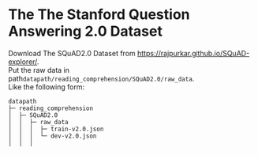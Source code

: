 # The The Stanford Question Answering 2.0 Dataset

Download The SQuAD2.0 Dataset from https://rajpurkar.github.io/SQuAD-explorer/.    
Put the raw data in path`datapath/reading_comprehension/SQuAD2.0/raw_data`.   
Like the following form:

```angular2html
datapath
├─ reading_comprehension
│  ├─ SQuAD2.0
│  │  ├─ raw_data
│  │  │  ├─ train-v2.0.json
│  │  │  └─ dev-v2.0.json
│  │  │
```